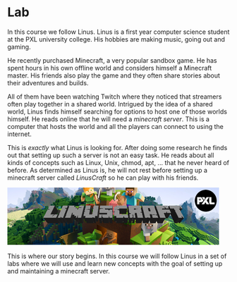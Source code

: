 # Lab <!-- {docsify-ignore} -->
In this course we follow Linus. Linus is a first year computer science student at the PXL university college. His hobbies are making music, going out and gaming.

He recently purchased Minecraft, a very popular sandbox game. He has spent hours in his own offline world and considers himself a Minecraft master. His friends also play the game and they often share stories about their adventures and builds. 

All of them have been watching Twitch where they noticed that streamers often play together in a shared world. Intrigued by the idea of a shared world, Linus finds himself searching for options to host one of those worlds himself. He reads online that he will need a *minecraft server*. This is a computer that hosts the world and all the players can connect to using the internet.

This is *exactly* what Linus is looking for. After doing some research he finds out that setting up such a server is not an easy task. He reads about all kinds of concepts such as Linux, Unix, chmod, apt, ... that he never heard of before. As determined as Linus is, he will not rest before setting up a minecraft server called *LinusCraft* so he can play with his friends.

![linuscraft](../images/linuxcraft.png)

This is where our story begins. In this course we will follow Linus in a set of labs where we will use and learn new concepts with the goal of setting up and maintaining a minecraft server. 
